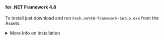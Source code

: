 #### for .NET Framework 4.8

To install just download and run `Fesh.net48-framework-Setup.exe` from the Assets.

<details>

<summary>More Info on Installation</summary>

No admin rights are required to install or run the app.
The app will be installed in `C:\Users\{username}\AppData\Local\Fesh.net48\current`.\
A shortcut will be created on the desktop.
It will automatically offer to update Fesh when a new version is available.

There is also a portable package `Fesh.net48-framework-Portable.zip`.\
Extract that zip and place it wherever you'd like.\
It has identical functionality to the installer.\
It will also automatically offer to update itself when a new version is available.

The installer is digitally code-signed via Azure Trusted Signing Service.\
It should not raise any security warnings.

See the [Changelog](https://github.com/goswinr/Fesh/blob/main/CHANGELOG.md) for changes in this release.

This release was created with [Velopack](https://velopack.io/).

</details>

